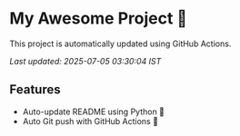 # My Awesome Project 🚀

This project is automatically updated using GitHub Actions.

_Last updated: 2025-07-05 03:30:04 IST_

## Features
- Auto-update README using Python 🐍
- Auto Git push with GitHub Actions 🤖
